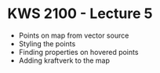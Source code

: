 # KWS 2100 - Lecture 5

- Points on map from vector source
- Styling the points
- Finding properties on hovered points
- Adding kraftverk to the map
